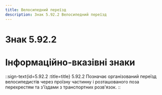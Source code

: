 ```yaml
---
title: Велосипедний переїзд
description: Знак 5.92.2 Велосипедний переїзд
---
```

# Знак 5.92.2
# Інформаційно-вказівні знаки
::sign-text{id=5.92.2 :title=title}
5.92.2 Позначає організований переїзд велосипедистів через проїзну частинну і розташованого поза перехрестям та з'їздами з транспортних розв'язок.
::